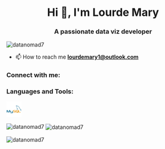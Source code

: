 <h1 align="center">Hi 👋, I'm Lourde Mary</h1>
<h3 align="center">A passionate data viz developer</h3>

<p align="left"> <img src="https://komarev.com/ghpvc/?username=datanomad7&label=Profile%20views&color=0e75b6&style=flat" alt="datanomad7" /> </p>

- 📫 How to reach me **lourdemary1@outlook.com**

<h3 align="left">Connect with me:</h3>
<p align="left">
</p>

<h3 align="left">Languages and Tools:</h3>
<p align="left"> <a href="https://www.mysql.com/" target="_blank" rel="noreferrer"> <img src="https://raw.githubusercontent.com/devicons/devicon/master/icons/mysql/mysql-original-wordmark.svg" alt="mysql" width="40" height="40"/> </a> </p>

<p><img align="left" src="https://github-readme-stats.vercel.app/api/top-langs?username=datanomad7&show_icons=true&locale=en&layout=compact" alt="datanomad7" /></p>

<p>&nbsp;<img align="center" src="https://github-readme-stats.vercel.app/api?username=datanomad7&show_icons=true&locale=en" alt="datanomad7" /></p>

<p><img align="center" src="https://github-readme-streak-stats.herokuapp.com/?user=datanomad7&" alt="datanomad7" /></p>
